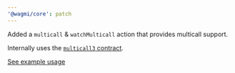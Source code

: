 ```yaml
---
'@wagmi/core': patch
---
```


Added a `multicall` & `watchMulticall` action that provides multicall support.

Internally uses the [`multicall3` contract](https://github.com/mds1/multicall).

[See example usage](https://github.com/tmm/wagmi/blob/194866032985fdd3f49bc46bf1b14181d7cb61d1/packages/core/src/actions/contracts/multicall.test.ts)
